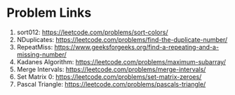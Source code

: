 # Problem Links

1. sort012: https://leetcode.com/problems/sort-colors/
2. NDuplicates: https://leetcode.com/problems/find-the-duplicate-number/
3. RepeatMiss: https://www.geeksforgeeks.org/find-a-repeating-and-a-missing-number/
4. Kadanes Algorithm: https://leetcode.com/problems/maximum-subarray/
5. Merge Intervals: https://leetcode.com/problems/merge-intervals/
6. Set Matrix 0: https://leetcode.com/problems/set-matrix-zeroes/
7. Pascal Triangle: https://leetcode.com/problems/pascals-triangle/
